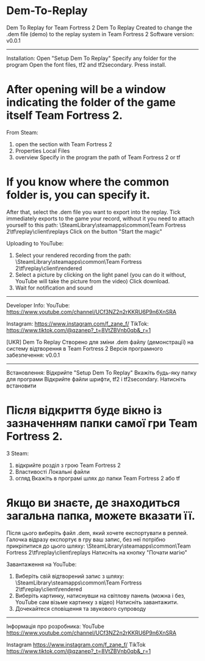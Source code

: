 # Dem-To-Replay
Dem To Replay for Team Fortress 2
Dem To Replay 
Created to change the .dem file (demo) to the replay system in Team Fortress 2
Software version: v0.0.1
________________________________________________________________________________________
Installation:
Open "Setup Dem To Replay"
Specify any folder for the program 
Open the font files, tf2 and tf2secondary.
Press install.

After opening will be a window indicating the folder of the game itself Team Fortress 2. 
===========================================================
From Steam:
1. open the section with Team Fortress 2 
2. Properties 
Local Files
4. overview 
Specify in the program the path of Team Fortress 2 or tf

If you know where the common folder is, you can specify it.
===========================================================
After that, select the .dem file you want to export into the replay.
Tick immediately exports to the game your record, without it you need to attach yourself to this path:
\SteamLibrary\steamapps\common\Team Fortress 2\tf\replay\client\replays
Click on the button "Start the magic"

Uploading to YouTube:  
1. Select your rendered recording from the path: 
\SteamLibrary\steamapps\common\Team Fortress 2\tf\replay\client\rendered
2. Select a picture by clicking on the light panel (you can do it without, YouTube will take the picture from the video)
Click download.
4. Wait for notification and sound
_________________________________________________________________________________________

Developer Info:
YouTube: https://www.youtube.com/channel/UCf3NZ2n2rKKRU6P9n6XnSRA

Instagram: https://www.instagram.com/f_zane_f/
TikTok: https://www.tiktok.com/@qzanep?_t=8VtZBVnb0qb&_r=1

[UKR]
Dem To Replay 
Створено для зміни .dem файлу (демонстрації) на систему відтворення в Team Fortress 2
Версія програмного забезпечення: v0.0.1
________________________________________________________________________________________
Встановлення:
Відкрийте "Setup Dem To Replay"
Вкажіть будь-яку папку для програми 
Відкрийте файли шрифти, tf2 і tf2secondary.
Натисніть встановити

Після відкриття буде вікно із зазначенням папки самої гри Team Fortress 2.
===========================================================
З Steam:
1. відкрийте розділ з грою Team Fortress 2 
2. Властивості 
Локальні файли
4. огляд 
Вкажіть в програмі шлях до папки Team Fortress 2 або tf

Якщо ви знаєте, де знаходиться загальна папка, можете вказати її.
===========================================================
Після цього виберіть файл .dem, який хочете експортувати в реплей.
Галочка відразу експортує в гру ваш запис, без неї потрібно прикріпитися до цього шляху:
\SteamLibrary\steamapps\common\Team Fortress 2\tf\replay\client\replays
Натисніть на кнопку "Почати магію"

Завантаження на YouTube:  
1. Виберіть свій відтворений запис з шляху: 
\SteamLibrary\steamapps\common\Team Fortress 2\tf\replay\client\rendered
2. Виберіть картинку, натиснувши на світлову панель (можна і без, YouTube сам візьме картинку з відео)
Натисніть завантажити.
4. Дочекайтеся сповіщення та звукового супроводу
_________________________________________________________________________________________

Інформація про розробника:
YouTube https://www.youtube.com/channel/UCf3NZ2n2rKKRU6P9n6XnSRA

Instagram https://www.instagram.com/f_zane_f/
TikTok https://www.tiktok.com/@qzanep?_t=8VtZBVnb0qb&_r=1
